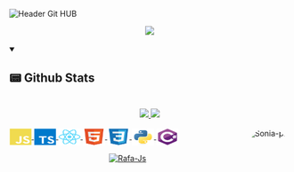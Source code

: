 <!-- Header feito no canva -->
![Header Git HUB](https://user-images.githubusercontent.com/114408611/210119373-005f1c8a-90c0-4155-87c0-dcb1f5e8d09e.png)

<!-- Typing SVG by DenverCoder1 - https://github.com/DenverCoder1/readme-typing-svg -->
<p>
<p align="center">
  <a href="https://github.com/DenverCoder1/readme-typing-svg">
    <img src="https://readme-typing-svg.demolab.com/?lines=Compartilho+projetos+sobre;Estatística;Modelos+preditivos;Inteligência+Artificial;&font=Marmelad&center=true&width=440&height=45&color=f75c7e&vCenter=true&pause=500&size=25" /></a>
</p>

<details open> 
 <!-- Emojis podem ser copiados e colados diretamente desse link:https://emojipedia.org/search/?q=Star -->
  <summary><h2>📟 Github Stats</h2></summary>
<br>
<div align="center">
  <a href="https://github.com/soniaassuncao">
  <img width="48%" src="https://github-readme-stats.vercel.app/api?username=soniaassuncao&show_icons=true&theme=dracula&include_all_commits=true&count_private=true"/>
  <img width="48%" src="https://github-readme-stats.vercel.app/api/top-langs/?username=soniaassuncao&layout=compact&langs_count=7&theme=dracula"/>
</div>
 <!-- Icones podem encontrados aqui:https://devicon.dev/ -->
<div style="display: inline_block"><br>
  <img align="center" alt="Sonia-Js" height="30" width="40" src="https://raw.githubusercontent.com/devicons/devicon/master/icons/javascript/javascript-plain.svg">
  <img align="center" alt="Sonia-Ts" height="30" width="40" src="https://raw.githubusercontent.com/devicons/devicon/master/icons/typescript/typescript-plain.svg">
  <img align="center" alt="Sonia-React" height="30" width="40" src="https://raw.githubusercontent.com/devicons/devicon/master/icons/react/react-original.svg">
  <img align="center" alt="Sonia-HTML" height="30" width="40" src="https://raw.githubusercontent.com/devicons/devicon/master/icons/html5/html5-original.svg">
  <img align="center" alt="Sonia-CSS" height="30" width="40" src="https://raw.githubusercontent.com/devicons/devicon/master/icons/css3/css3-original.svg">
  <img align="center" alt="Sonia-Python" height="30" width="40" src="https://raw.githubusercontent.com/devicons/devicon/master/icons/python/python-original.svg">
  <img align="center" alt="Sonia-Csharp" height="30" width="40" src="https://raw.githubusercontent.com/devicons/devicon/master/icons/csharp/csharp-original.svg">
  <img align="right" alt="Sonia-pic" height="150" style="border-radius:50px;" src="https://media.discordapp.net/attachments/639956127056134178/890373478988013628/Publicacoes_Instagram_1_1.png?width=676&height=676">
</div>
  
<p>
<p align="center">
  <a href="https://github.com/DenverCoder1/readme-typing-svg">
   <img align="center" alt="Rafa-Js" height="30" width="40" <img src="https://cdn.jsdelivr.net/gh/devicons/devicon/icons/python/python-original-wordmark.svg" />
</p>
  
 
          
          

